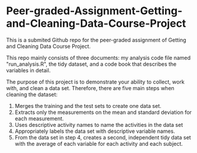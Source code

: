 # Peer-graded-Assignment-Getting-and-Cleaning-Data-Course-Project
This is a submited Github repo for the peer-graded assignment of Getting and Cleaning Data Course Project. 

This repo mainly consists of three documents: my analysis code file named "run_analysis.R", the tidy dataset, and a code book that describes the variables in detail. 

The purpose of this project is to demonstrate your ability to collect, work with, and clean a data set. Therefore, there are five main steps when cleaning the dataset:
1) Merges the training and the test sets to create one data set.
2) Extracts only the measurements on the mean and standard deviation for each measurement.
3) Uses descriptive activity names to name the activities in the data set
4) Appropriately labels the data set with descriptive variable names.
5) From the data set in step 4, creates a second, independent tidy data set with the average of each variable for each activity and each subject.
